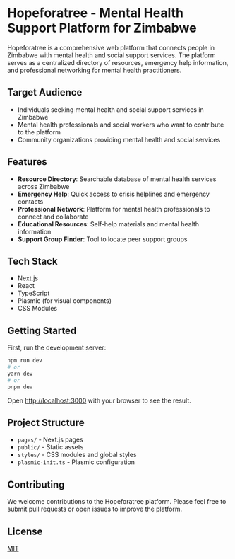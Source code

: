 # Hopeforatree - Mental Health Support Platform for Zimbabwe

Hopeforatree is a comprehensive web platform that connects people in Zimbabwe with mental health and social support services. The platform serves as a centralized directory of resources, emergency help information, and professional networking for mental health practitioners.

## Target Audience

- Individuals seeking mental health and social support services in Zimbabwe
- Mental health professionals and social workers who want to contribute to the platform
- Community organizations providing mental health and social services

## Features

- **Resource Directory**: Searchable database of mental health services across Zimbabwe
- **Emergency Help**: Quick access to crisis helplines and emergency contacts
- **Professional Network**: Platform for mental health professionals to connect and collaborate
- **Educational Resources**: Self-help materials and mental health information
- **Support Group Finder**: Tool to locate peer support groups

## Tech Stack

- Next.js
- React
- TypeScript
- Plasmic (for visual components)
- CSS Modules

## Getting Started

First, run the development server:

```bash
npm run dev
# or
yarn dev
# or
pnpm dev
```

Open [http://localhost:3000](http://localhost:3000) with your browser to see the result.

## Project Structure

- `pages/` - Next.js pages
- `public/` - Static assets
- `styles/` - CSS modules and global styles
- `plasmic-init.ts` - Plasmic configuration

## Contributing

We welcome contributions to the Hopeforatree platform. Please feel free to submit pull requests or open issues to improve the platform.

## License

[MIT](https://choosealicense.com/licenses/mit/)